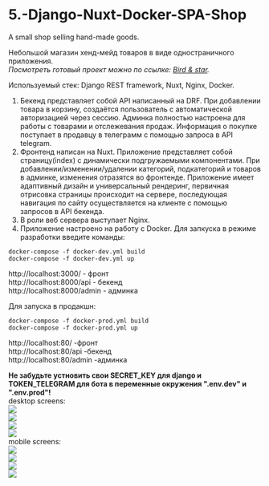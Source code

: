 # 5.-Django-Nuxt-Docker-SPA-Shop
A small shop selling hand-made goods.

Небольшой магазин хенд-мейд товаров в виде одностраничного приложения.  
*Посмотреть готовый проект можно по ссылке: [Bird & star](http://bird-and-star.ru/).*

Используемый стек: Django REST framework, Nuxt, Nginx, Docker.
1) Бекенд представляет собой API написанный на DRF. При добавлении товара в корзину, создаётся пользователь с автоматической авторизацией через сессию. Админка полностью настроена для работы с товарами и отслежевания продаж. Информация о покупке поступает в продавцу в телеграмм с помощью запроса в API telegram.
2) Фронтенд написан на Nuxt. Приложение представляет собой страницу(index) с динамически подгружаемыми компонентами. При добавлении/изменении/удалении категорий, подкатегорий и товаров в админке, изменения отразятся во фронтенде. Приложение имеет адаптивный дизайн и универсальный рендеринг, первичная отрисовка страницы происходит на сервере, последующая навигация по сайту осуществляется на клиенте с помощью запросов в API бекенда.
3) В роли веб сервера выступает Nginx.
4) Приложение настроено на работу с Docker. 
Для запкуска в режиме разработки введите команды:
```
docker-compose -f docker-dev.yml build
docker-compose -f docker-dev.yml up
```
http://localhost:3000/ - фронт  
http://localhost:8000/api - бекенд  
http://localhost:8000/admin - админка  

Для запуска в продакшн:
```
docker-compose -f docker-prod.yml build
docker-compose -f docker-prod.yml up
```
http://localhost:80/ -фронт  
http://localhost:80/api -бекенд  
http://localhost:80/admin -админка  

**Не забудьте устновить свои SECRET_KEY для django и TOKEN_TELEGRAM для бота в переменные окружения ".env.dev" и ".env.prod"!**  
desktop screens:  
![](https://github.com/jimbojimih/5.-Django-Nuxt-Docker-SPA-Shop/blob/master/!screenshots%20for%20github/screen1.png)  
![](https://github.com/jimbojimih/5.-Django-Nuxt-Docker-SPA-Shop/blob/master/!screenshots%20for%20github/screen2.png)  
![](https://github.com/jimbojimih/5.-Django-Nuxt-Docker-SPA-Shop/blob/master/!screenshots%20for%20github/screen3.png)  
![](https://github.com/jimbojimih/5.-Django-Nuxt-Docker-SPA-Shop/blob/master/!screenshots%20for%20github/screen4.png)  
mobile screens:  
![](https://github.com/jimbojimih/5.-Django-Nuxt-Docker-SPA-Shop/blob/master/!screenshots%20for%20github/screen5.png)  
![](https://github.com/jimbojimih/5.-Django-Nuxt-Docker-SPA-Shop/blob/master/!screenshots%20for%20github/screen6.png)  
![](https://github.com/jimbojimih/5.-Django-Nuxt-Docker-SPA-Shop/blob/master/!screenshots%20for%20github/screen7.png)  
![](https://github.com/jimbojimih/5.-Django-Nuxt-Docker-SPA-Shop/blob/master/!screenshots%20for%20github/screen8.png)  

